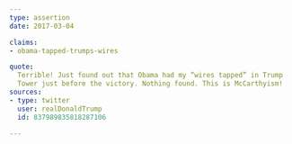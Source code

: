 ```yaml
---
type: assertion
date: 2017-03-04

claims:
- obama-tapped-trumps-wires

quote:
  Terrible! Just found out that Obama had my “wires tapped” in Trump
  Tower just before the victory. Nothing found. This is McCarthyism!
sources:
- type: twitter
  user: realDonaldTrump
  id: 837989835818287106

---
```

